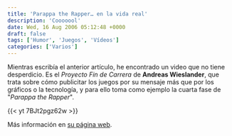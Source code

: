 ```yaml
---
title: 'Parappa the Rapper… en la vida real'
description: 'Cooooool'
date: Wed, 16 Aug 2006 05:12:48 +0000
draft: false
tags: ['Humor', 'Juegos', 'Vídeos']
categories: ['Varios']
---
```


Mientras escribía el anterior artículo, he encontrado un video que no tiene desperdicio. Es el _Proyecto Fin de Carrera_ de **Andreas Wieslander**, que trata sobre cómo publicitar los juegos por su mensaje más que por los gráficos o la tecnología, y para ello toma como ejemplo la cuarta fase de "_Parappa the Rapper_".

{{< yt 7BJt2pgz62w >}}

Más información en [su página web](http://www.chromatic.se/?m=th).